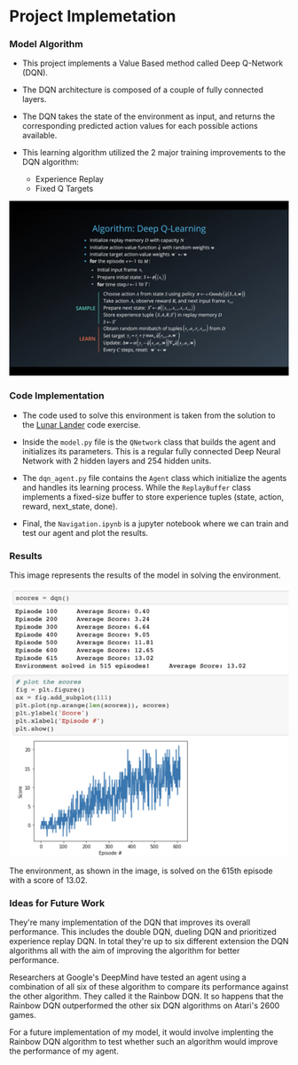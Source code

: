 # Project Implemetation

### Model Algorithm

- This project implements a Value Based method called Deep Q-Network (DQN). 

- The DQN architecture is composed of a couple of fully connected layers. 

- The DQN takes the state  of the environment as input, and returns the corresponding predicted action values for each possible actions available.

- This learning algorithm utilized the 2 major training improvements to the DQN algorithm: 
  - Experience Replay
  - Fixed Q Targets

<img src = "images/DQN.png" width = "600" >

### Code Implementation

- The code used to solve this environment is taken from the solution to the [Lunar Lander](https://github.com/arbwasisi/deep-reinforcement-learning/tree/master/dqn/solution) code exercise. 

- Inside the `model.py` file is the `QNetwork` class that builds the agent and initializes its parameters. This is a regular fully connected Deep Neural Network with 2 hidden layers and 254 hidden units.

- The `dqn_agent.py` file contains the `Agent` class which initialize the agents and handles its learning process. While the `ReplayBuffer` class implements a fixed-size buffer to store experience tuples (state, action, reward, next_state, done).

- Final, the `Navigation.ipynb` is a jupyter notebook where we can train and test our agent and plot the results.

### Results

This image represents the results of the model in solving the environment.

<img src = "images/results.png" width = "700" >

The environment, as shown in the image, is solved on the 615th episode with a score of 13.02.

### Ideas for Future Work

They're many implementation of the DQN that improves its overall performance. This includes the double DQN, dueling DQN and prioritized experience replay DQN. In total they're up to six different extension the DQN algorithms all with the aim of improving the algorithm for better performance. 

Researchers at Google's DeepMind have tested an agent using a combination of all six of these algorithm to compare its performance against the other algorithm. They called it the Rainbow DQN. It so happens that the Rainbow DQN outperformed the other six DQN algorithms on Atari's 2600 games. 

For a future implementation of my model, it would involve implenting the Rainbow DQN algorithm to test whether such an algorithm would improve the performance of my agent.
